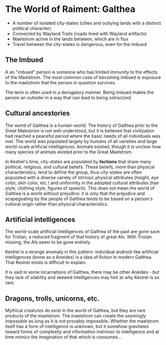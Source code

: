 # The World of Raiment: Galthea

* A number of isolated city-states (cities and outlying lands with a distinct political character)
* Connected by Wayland Trails (roads lined with Wayland artifacts)
* Maelstrom active in the lands between, which are in flux
* Travel between the city-states is dangerous, even for the imbued


## The Imbued

A an "imbued" person is someone who has limited immunity to the effects of the Maelstrom. The most common case of becoming imbued is exposure to the maelstrom that the person in question survives.

The term is often used in a derogatory manner. Being imbued makes the person an outsider in a way that can lead to being ostracized. 

## Cultural ancestories

The world of Galthea is a human-world. The history of Galthea prior to the Great Malestrom is not well understood, but it is believed that civilization had reached a peaceful period where the basic needs of all individuals was met. The world was populated largely by humans of all varieties and large world-scale artificial intelligences. Animals existed, though it is unclear how many species of animals existed prior to the Great Maelstrom.

In Kestrel's time, city-states are populated by **factions** that share many political, religious, and cultural beliefs. These beliefs, more than physical characteristics, tend to define the group, thus city-states are often populated with a diverse variety of intrinsic physical attributes (height, eye color, skin color, etc.) and uniformity in the adopted cultural attributes (hair style, clothing style, figures of speech).  This does not mean the world of Galthea is a world without prejudice: it is only that the prejudice and scapegoating by the people of Galthea tends to be based on a person's cultural origin rather than physical characteristics.

## Artificial intelligences

The world-scale artificial intelligences of Galthea of the past are gone save for Tristan, a reduced fragment of that history of great AIs.  With Tristan missing, the AIs seem to be gone entirely.

Kestrel is a strange anomaly in this pattern: individual android-like artificial intelligences (know as a Aneides) is a idea of fiction in modern Galthea.  That Kestrel exists is difficult to explain.

It is said in some incarnations of Galthea, there may be other Aneides - but they lack of stability and skewed intelligences may hint at why Kestrel is so rare.

## Dragons, trolls, unicorns, etc.

Mythical creatures do exist in the world of Galthea, but they are rare products of the maelstrom. The maelstrom can create the _seemingly impossible_ as long as it is not provably impossible. Whether the maelstrom itself has a form of intelligence is unknown, but it somehow gravitates toward forms of complexity and information instrinsic to intelligence and at time mimics the imagination of that which is consumes...